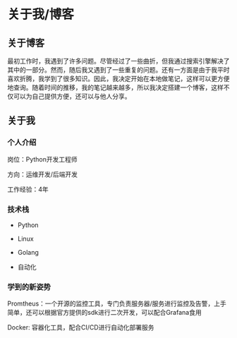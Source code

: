 # 关于我/博客

## 关于博客

最初工作时，我遇到了许多问题。尽管经过了一些曲折，但我通过搜索引擎解决了其中的一部分。然而，随后我又遇到了一些重复的问题。还有一方面是由于我平时喜欢折腾，我学到了很多知识。因此，我决定开始在本地做笔记，这样可以更方便地查询。随着时间的推移，我的笔记越来越多，所以我决定搭建一个博客，这样不仅可以为自己提供方便，还可以与他人分享。

## 关于我

### 个人介绍

岗位：Python开发工程师

方向：运维开发/后端开发

工作经验：4年

### 技术栈

- Python


- Linux


- Golang


- 自动化


### 学到的新姿势

Promtheus：一个开源的监控工具，专门负责服务器/服务进行监控及告警，上手简单，还可以根据官方提供的sdk进行二次开发，可以配合Grafana食用

Docker: 容器化工具，配合CI/CD进行自动化部署服务





